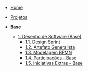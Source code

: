 <!-- docs/_sidebar.md -->

- [Home](docs)
- [Projetos](docs/Projetos/Projetos.md)

- **Base**
  - [1. Desenho de Software (Base)](docs/Base/1.Base.md)
    - [1.1. Design Sprint](docs/Base/1.1.DesignSprint.md)
    - [1.2. Artefato Generalista](docs/Base/1.2.ArtefatoGeneralista.md)
    - [1.3. Modelagem BPMN](docs/Base/1.3.ModelagemBPMN.md)
    - [1.4. Participações - Base](docs/Base/1.4.ParticipacoesBase.md)
    - [1.5. Iniciativas Extras - Base](docs/Base/1.5.IniciativasExtras.md)
